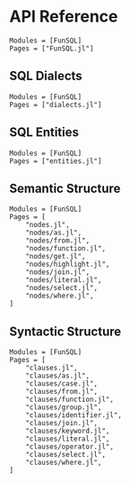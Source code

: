 # API Reference

```@autodocs
Modules = [FunSQL]
Pages = ["FunSQL.jl"]
```


## SQL Dialects

```@autodocs
Modules = [FunSQL]
Pages = ["dialects.jl"]
```

## SQL Entities

```@autodocs
Modules = [FunSQL]
Pages = ["entities.jl"]
```


## Semantic Structure

```@autodocs
Modules = [FunSQL]
Pages = [
    "nodes.jl",
    "nodes/as.jl",
    "nodes/from.jl",
    "nodes/function.jl",
    "nodes/get.jl",
    "nodes/highlight.jl",
    "nodes/join.jl",
    "nodes/literal.jl",
    "nodes/select.jl",
    "nodes/where.jl",
]
```


## Syntactic Structure

```@autodocs
Modules = [FunSQL]
Pages = [
    "clauses.jl",
    "clauses/as.jl",
    "clauses/case.jl",
    "clauses/from.jl",
    "clauses/function.jl",
    "clauses/group.jl",
    "clauses/identifier.jl",
    "clauses/join.jl",
    "clauses/keyword.jl",
    "clauses/literal.jl",
    "clauses/operator.jl",
    "clauses/select.jl",
    "clauses/where.jl",
]
```

